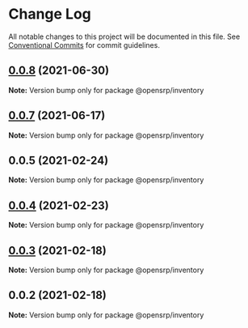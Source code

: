 # Change Log

All notable changes to this project will be documented in this file.
See [Conventional Commits](https://conventionalcommits.org) for commit guidelines.

## [0.0.8](https://github.com/opensrp/web/compare/@opensrp/inventory@0.0.7...@opensrp/inventory@0.0.8) (2021-06-30)

**Note:** Version bump only for package @opensrp/inventory

## [0.0.7](https://github.com/opensrp/web/compare/@opensrp/inventory@0.0.6...@opensrp/inventory@0.0.7) (2021-06-17)

**Note:** Version bump only for package @opensrp/inventory

## 0.0.5 (2021-02-24)

**Note:** Version bump only for package @opensrp/inventory

## [0.0.4](https://github.com/opensrp/web/compare/@opensrp/inventory@0.0.3...@opensrp/inventory@0.0.4) (2021-02-23)

**Note:** Version bump only for package @opensrp/inventory

## [0.0.3](https://github.com/opensrp/web/compare/@opensrp/inventory@0.0.2...@opensrp/inventory@0.0.3) (2021-02-18)

**Note:** Version bump only for package @opensrp/inventory

## 0.0.2 (2021-02-18)

**Note:** Version bump only for package @opensrp/inventory
